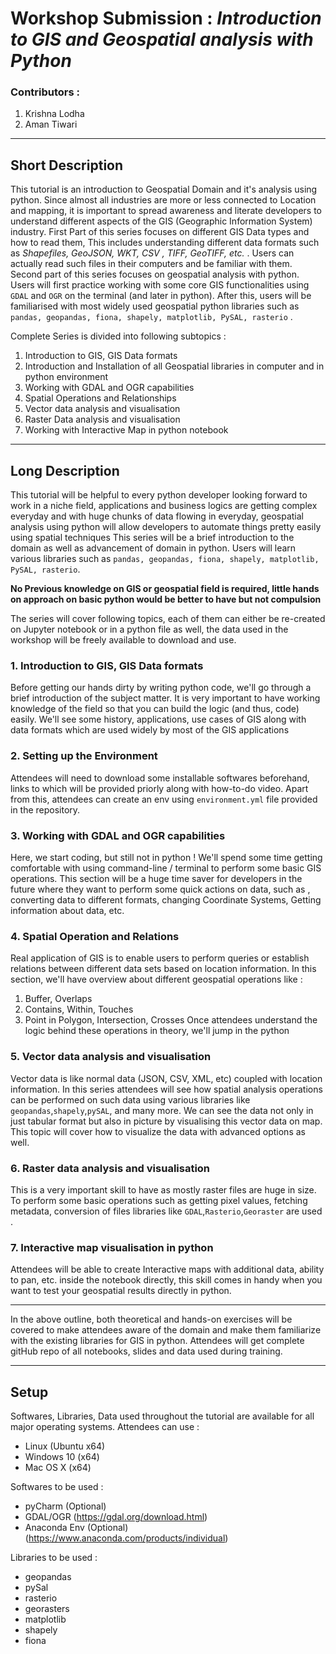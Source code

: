 # Workshop Submission : *Introduction to GIS and Geospatial analysis with Python*
 
### Contributors :
1. Krishna Lodha
2. Aman Tiwari
----
 
## Short Description
This tutorial is an introduction to Geospatial Domain and it's analysis using python. Since almost all industries are more or less connected to Location and mapping, it is important to spread awareness and literate developers to understand different aspects of the GIS (Geographic Information System) industry.
First Part of this series focuses on different GIS Data types and how to read them, This includes understanding different data formats such as *Shapefiles, GeoJSON, WKT, CSV , TIFF, GeoTIFF, etc.* . Users can actually read such files in their computers and be familiar with them.
Second part of this series focuses on geospatial analysis with python. Users will first practice working with some core GIS functionalities using `GDAL` and `OGR` on the terminal (and later in python). After this, users will be familiarised with most widely used geospatial python libraries such as `pandas, geopandas, fiona, shapely, matplotlib, PySAL, rasterio` .
 
Complete  Series is divided into following subtopics :
1. Introduction to GIS, GIS Data formats
2. Introduction and Installation of all Geospatial libraries in computer and in python environment
3. Working with GDAL and OGR capabilities
4. Spatial Operations and Relationships
5. Vector data analysis and visualisation
6. Raster Data analysis and visualisation
7. Working with Interactive Map in python notebook
 
----
## Long Description
 
This tutorial will be helpful to every python developer looking forward to work in a niche field, applications and business logics are getting complex everyday and with huge chunks of data flowing in everyday, geospatial analysis using python will allow developers to automate things pretty easily using spatial techniques
This series will be a brief introduction to the domain as well as advancement of domain in python. Users will learn various libraries such as `pandas, geopandas, fiona, shapely, matplotlib, PySAL, rasterio`.
 
<b>No Previous knowledge on GIS or geospatial field is required, little hands on approach on basic python would be better to have but not compulsion </b>
 
The series will cover following topics, each of them can either be re-created on Jupyter notebook or in a python file as well, the data used in the workshop will be freely available to download and use.
 
### 1. Introduction to GIS, GIS Data formats
Before getting our hands dirty by writing python code, we'll go through a brief introduction of the subject matter. It is very important to have working knowledge of the field so that you can build the logic (and thus, code) easily.
We'll see some history, applications, use cases of GIS along with data formats which are used widely by most of the GIS applications
 
### 2. Setting up the Environment
Attendees will need to download some installable softwares beforehand, links to which will be provided priorly along with how-to-do video. Apart from this, attendees can create an env using `environment.yml` file provided in the repository.
 
### 3. Working with GDAL and OGR capabilities
Here, we start coding, but still not in python ! We'll spend some time getting comfortable with using command-line / terminal to perform some basic GIS operations. This section will be a huge time saver for developers in the future where they want to perform some quick actions on data, such as , converting data to different formats, changing Coordinate Systems, Getting information about data, etc.
 
### 4. Spatial Operation and Relations
Real application of GIS is to enable users to perform queries or establish relations between different data sets based on location information. In this section, we'll have overview about different geospatial operations like :
  1. Buffer, Overlaps
  2. Contains, Within, Touches
  3. Point in Polygon, Intersection, Crosses
Once attendees understand the logic behind these operations in theory, we'll jump in the python
 
### 5. Vector data analysis and visualisation
Vector data is like normal data (JSON, CSV, XML, etc) coupled with location information. In this series attendees will see how spatial analysis operations can be performed on such data using various libraries like `geopandas`,`shapely`,`pySAL`, and many more.
We can see the data not only in just tabular format but also in picture by visualising this vector data on map. This topic will cover how to visualize the data with advanced options as well.
 
### 6. Raster data analysis and visualisation
This is a very important skill to have as mostly raster files are huge in size. To perform some basic operations such as getting pixel values, fetching metadata, conversion of files libraries like `GDAL`,`Rasterio`,`Georaster` are used .
 
### 7. Interactive map visualisation in python
Attendees will be able to create Interactive maps with additional data, ability to pan, etc. inside the notebook directly, this skill comes in handy when you want to test your geospatial results directly in python.
 
---
 
In the above outline, both theoretical and hands-on exercises will be covered to make attendees aware of the domain and make them familiarize with the existing libraries for GIS in python.
Attendees will get complete gitHub repo of all notebooks, slides and data used during training.
 
---
## Setup
Softwares, Libraries, Data used throughout the tutorial are available for all major operating systems. Attendees can use :
* Linux (Ubuntu x64)
* Windows 10 (x64)
* Mac OS X (x64)
 
Softwares to be used :
* pyCharm (Optional)
* GDAL/OGR (https://gdal.org/download.html)
* Anaconda Env (Optional) (https://www.anaconda.com/products/individual)
 
Libraries to be used :
* geopandas
* pySal
* rasterio
* georasters
* matplotlib
* shapely
* fiona

